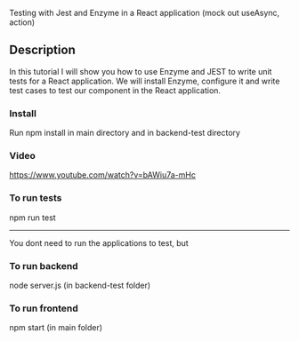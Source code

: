 Testing with Jest and Enzyme in a React application (mock out useAsync, action)

## Description

In this tutorial I will show you how to use Enzyme and JEST to write unit tests for a React application. We will install Enzyme, configure it and write test cases to test our component in the React application.

### Install

Run npm install in main directory and in backend-test directory

### Video

https://www.youtube.com/watch?v=bAWiu7a-mHc

### To run tests

npm run test


--------------------------
You dont need to run the applications to test, but

### To run backend

node server.js  (in backend-test folder)

### To run frontend

npm start (in main folder)



